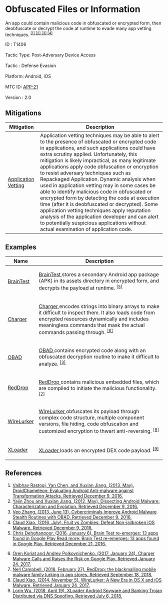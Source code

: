 <div class="container-fluid">
 <h1>
  Obfuscated Files or Information
 </h1>
 <div class="row">
  <div class="col-md-8 description-body">
   <p>
    An app could contain malicious code in obfuscated or encrypted form, then deobfuscate or decrypt the code at runtime to evade many app vetting techniques.
    <span class="scite-citeref-number" data-reference="Rastogi" id="scite-ref-1-a">
     <sup>
      <a aria-describedby="qtip-0" data-hasqtip="0" href="http://pages.cs.wisc.edu/~vrastogi/static/papers/rcj13b.pdf" target="_blank">
       [1]
      </a>
     </sup>
    </span>
    <span class="scite-citeref-number" data-reference="Zhou" id="scite-ref-2-a">
     <sup>
      <a aria-describedby="qtip-1" data-hasqtip="1" href="http://ieeexplore.ieee.org/document/6234407" target="_blank">
       [2]
      </a>
     </sup>
    </span>
    <span class="scite-citeref-number" data-reference="TrendMicro-Obad" id="scite-ref-3-a">
     <sup>
      <a aria-describedby="qtip-2" data-hasqtip="2" href="http://blog.trendmicro.com/trendlabs-security-intelligence/cybercriminals-improve-android-malware-stealth-routines-with-obad/" target="_blank">
       [3]
      </a>
     </sup>
    </span>
    <span class="scite-citeref-number" data-reference="Xiao-iOS" id="scite-ref-4-a">
     <sup>
      <a aria-describedby="qtip-3" data-hasqtip="3" href="http://www.slideshare.net/Shakacon/fruit-vs-zombies-defeat-nonjailbroken-ios-malware-by-claud-xiao" target="_blank">
       [4]
      </a>
     </sup>
    </span>
   </p>
  </div>
  <div class="col-md-4">
   <div class="card">
    <div class="card-body">
     <div class="card-data">
      <span class="h5 card-title">
       ID
      </span>
      : T1406
      <br/>
      <br/>
     </div>
     <div class="card-data">
      <span class="h5 card-title">
       Tactic Type:
      </span>
      Post-Adversary Device Access
      <br/>
      <br/>
     </div>
     <div class="card-data">
      <span class="h5 card-title">
       Tactic
      </span>
      : Defense Evasion
      <br/>
      <br/>
     </div>
     <div class="card-data">
      <span class="h5 card-title">
       Platform:
      </span>
      Android, iOS
      <br/>
      <br/>
     </div>
     <div class="card-data">
      <span class="h5 card-title">
      </span>
     </div>
     <div class="card-data">
      <span class="h5 card-title">
      </span>
     </div>
     <div class="card-data">
      <span class="h5 card-title">
      </span>
     </div>
     <div class="card-data">
      <span class="h5 card-title">
      </span>
     </div>
     <div class="card-data">
      <span class="h5 card-title">
      </span>
     </div>
     <div class="card-data">
      <span class="h5 card-title">
      </span>
     </div>
     <div class="card-data">
      <span class="h5 card-title">
      </span>
     </div>
     <div class="card-data">
      <span class="h5 card-title">
      </span>
     </div>
     <div class="card-data">
      <span class="h5 card-title">
      </span>
     </div>
     <div class="card-data">
      <span class="h5 card-title">
       MTC ID:
      </span>
      <a href="https://pages.nist.gov/mobile-threat-catalogue/application-threats/APP-21.html" target="_blank">
       APP-21
      </a>
      <br/>
      <br/>
     </div>
     <div class="card-data">
      <span class="h5 card-title">
      </span>
     </div>
     <div class="card-data">
      <span class="h5 card-title">
       Version
      </span>
      : 2.0
     </div>
    </div>
   </div>
  </div>
 </div>
 <h2 class="pt-3" id="mitigations">
  Mitigations
 </h2>
 <table class="table table-bordered table-light mt-2">
  <thead>
   <tr>
    <th scope="col">
     Mitigation
    </th>
    <th scope="col">
     Description
    </th>
   </tr>
  </thead>
  <tbody class="bg-white">
   <tr>
    <td>
     <a href="https://attack.mitre.org/mitigations/M1005">
      Application Vetting
     </a>
    </td>
    <td>
     Application vetting techniques may be able to alert to the presence of obfuscated or encrypted code in applications, and such applications could have extra scrutiny applied. Unfortunately, this mitigation is likely impractical, as many legitimate applications apply code obfuscation or encryption to resist adversary techniques such as Repackaged Application. Dynamic analysis when used in application vetting may in some cases be able to identify malicious code in obfuscated or encrypted form by detecting the code at execution time (after it is deobfuscated or decrypted). Some application vetting techniques apply reputation analysis of the application developer and can alert to potentially suspicious applications without actual examination of application code.
    </td>
   </tr>
  </tbody>
 </table>
 <h2 class="pt-3" id="examples">
  Examples
 </h2>
 <table class="table table-bordered table-light mt-2">
  <thead>
   <tr>
    <th scope="col">
     Name
    </th>
    <th scope="col">
     Description
    </th>
   </tr>
  </thead>
  <tbody class="bg-white">
   <tr>
    <td>
     <a href="https://attack.mitre.org/software/S0293">
      BrainTest
     </a>
    </td>
    <td>
     <p>
      <a href="https://attack.mitre.org/software/S0293">
       BrainTest
      </a>
      stores a secondary Android app package (APK) in its assets directory in encrypted form, and decrypts the payload at runtime.
      <span class="scite-citeref-number" data-reference="Lookout-BrainTest" id="scite-ref-5-a" onclick="scrollToRef('scite-5')">
       <sup>
        <a aria-describedby="qtip-4" data-hasqtip="4" href="https://blog.lookout.com/blog/2016/01/06/brain-test-re-emerges/" target="_blank">
         [5]
        </a>
       </sup>
      </span>
     </p>
    </td>
   </tr>
   <tr>
    <td>
     <a href="https://attack.mitre.org/software/S0323">
      Charger
     </a>
    </td>
    <td>
     <p>
      <a href="https://attack.mitre.org/software/S0323">
       Charger
      </a>
      encodes strings into binary arrays to make it difficult to inspect them. It also loads code from encrypted resources dynamically and includes meaningless commands that mask the actual commands passing through.
      <span class="scite-citeref-number" data-reference="CheckPoint-Charger" id="scite-ref-6-a" onclick="scrollToRef('scite-6')">
       <sup>
        <a aria-describedby="qtip-5" data-hasqtip="5" href="http://blog.checkpoint.com/2017/01/24/charger-malware/" target="_blank">
         [6]
        </a>
       </sup>
      </span>
     </p>
    </td>
   </tr>
   <tr>
    <td>
     <a href="https://attack.mitre.org/software/S0286">
      OBAD
     </a>
    </td>
    <td>
     <p>
      <a href="https://attack.mitre.org/software/S0286">
       OBAD
      </a>
      contains encrypted code along with an obfuscated decryption routine to make it difficult to analyze.
      <span class="scite-citeref-number" data-reference="TrendMicro-Obad" id="scite-ref-3-a" onclick="scrollToRef('scite-3')">
       <sup>
        <a aria-describedby="qtip-2" data-hasqtip="2" href="http://blog.trendmicro.com/trendlabs-security-intelligence/cybercriminals-improve-android-malware-stealth-routines-with-obad/" target="_blank">
         [3]
        </a>
       </sup>
      </span>
     </p>
    </td>
   </tr>
   <tr>
    <td>
     <a href="https://attack.mitre.org/software/S0326">
      RedDrop
     </a>
    </td>
    <td>
     <p>
      <a href="https://attack.mitre.org/software/S0326">
       RedDrop
      </a>
      contains malicious embedded files, which are compiled to initiate the malicious functionality.
      <span class="scite-citeref-number" data-reference="Wandera-RedDrop" id="scite-ref-7-a" onclick="scrollToRef('scite-7')">
       <sup>
        <a aria-describedby="qtip-6" data-hasqtip="6" href="https://www.wandera.com/reddrop-malware/" target="_blank">
         [7]
        </a>
       </sup>
      </span>
     </p>
    </td>
   </tr>
   <tr>
    <td>
     <a href="https://attack.mitre.org/software/S0312">
      WireLurker
     </a>
    </td>
    <td>
     <p>
      <a href="https://attack.mitre.org/software/S0312">
       WireLurker
      </a>
      obfuscates its payload through complex code structure, multiple component versions, file hiding, code obfuscation and customized encryption to thwart anti-reversing.
      <span class="scite-citeref-number" data-reference="PaloAlto-WireLurker" id="scite-ref-8-a" onclick="scrollToRef('scite-8')">
       <sup>
        <a aria-describedby="qtip-7" data-hasqtip="7" href="https://researchcenter.paloaltonetworks.com/2014/11/wirelurker-new-era-os-x-ios-malware/" target="_blank">
         [8]
        </a>
       </sup>
      </span>
     </p>
    </td>
   </tr>
   <tr>
    <td>
     <a href="https://attack.mitre.org/software/S0318">
      XLoader
     </a>
    </td>
    <td>
     <p>
      <a href="https://attack.mitre.org/software/S0318">
       XLoader
      </a>
      loads an encrypted DEX code payload.
      <span class="scite-citeref-number" data-reference="TrendMicro-XLoader" id="scite-ref-9-a" onclick="scrollToRef('scite-9')">
       <sup>
        <a aria-describedby="qtip-8" data-hasqtip="8" href="https://blog.trendmicro.com/trendlabs-security-intelligence/xloader-android-spyware-and-banking-trojan-distributed-via-dns-spoofing/" target="_blank">
         [9]
        </a>
       </sup>
      </span>
     </p>
    </td>
   </tr>
  </tbody>
 </table>
 <h2 class="pt-3" id="references">
  References
 </h2>
 <div class="row">
  <div class="col">
   <ol>
    <li>
     <span class="scite-citation" id="scite-1">
      <span class="scite-citation-text">
       <a class="external text" href="http://pages.cs.wisc.edu/~vrastogi/static/papers/rcj13b.pdf" name="scite-1" rel="nofollow" target="_blank">
        Vaibhav Rastogi, Yan Chen, and Xuxian Jiang. (2013, May). DroidChameleon: Evaluating Android Anti-malware against Transformation Attacks. Retrieved December 9, 2016.
       </a>
      </span>
     </span>
    </li>
    <li>
     <span class="scite-citation" id="scite-2">
      <span class="scite-citation-text">
       <a class="external text" href="http://ieeexplore.ieee.org/document/6234407" name="scite-2" rel="nofollow" target="_blank">
        Yajin Zhou and Xuxian Jiang. (2012, May). Dissecting Android Malware: Characterization and Evolution. Retrieved December 9, 2016.
       </a>
      </span>
     </span>
    </li>
    <li>
     <span class="scite-citation" id="scite-3">
      <span class="scite-citation-text">
       <a class="external text" href="http://blog.trendmicro.com/trendlabs-security-intelligence/cybercriminals-improve-android-malware-stealth-routines-with-obad/" name="scite-3" rel="nofollow" target="_blank">
        Veo Zhang. (2013, June 13). Cybercriminals Improve Android Malware Stealth Routines with OBAD. Retrieved December 9, 2016.
       </a>
      </span>
     </span>
    </li>
    <li>
     <span class="scite-citation" id="scite-4">
      <span class="scite-citation-text">
       <a class="external text" href="http://www.slideshare.net/Shakacon/fruit-vs-zombies-defeat-nonjailbroken-ios-malware-by-claud-xiao" name="scite-4" rel="nofollow" target="_blank">
        Claud Xiao. (2016, July). Fruit vs Zombies: Defeat Non-jailbroken iOS Malware. Retrieved December 9, 2016.
       </a>
      </span>
     </span>
    </li>
    <li>
     <span class="scite-citation" id="scite-5">
      <span class="scite-citation-text">
       <a class="external text" href="https://blog.lookout.com/blog/2016/01/06/brain-test-re-emerges/" name="scite-5" rel="nofollow" target="_blank">
        Chris Dehghanpoor. (2016, January 6). Brain Test re-emerges: 13 apps found in Google Play  Read more: Brain Test re-emerges: 13 apps found in Google Play. Retrieved December 21, 2016.
       </a>
      </span>
     </span>
    </li>
   </ol>
  </div>
  <div class="col">
   <ol start="6.5">
    <li>
     <span class="scite-citation" id="scite-6">
      <span class="scite-citation-text">
       <a class="external text" href="http://blog.checkpoint.com/2017/01/24/charger-malware/" name="scite-6" rel="nofollow" target="_blank">
        Oren Koriat and Andrey Polkovnichenko. (2017, January 24). Charger Malware Calls and Raises the Risk on Google Play. Retrieved January 24, 2017.
       </a>
      </span>
     </span>
    </li>
    <li>
     <span class="scite-citation" id="scite-7">
      <span class="scite-citation-text">
       <a class="external text" href="https://www.wandera.com/reddrop-malware/" name="scite-7" rel="nofollow" target="_blank">
        Nell Campbell. (2018, February 27). RedDrop: the blackmailing mobile malware family lurking in app stores. Retrieved September 18, 2018.
       </a>
      </span>
     </span>
    </li>
    <li>
     <span class="scite-citation" id="scite-8">
      <span class="scite-citation-text">
       <a class="external text" href="https://researchcenter.paloaltonetworks.com/2014/11/wirelurker-new-era-os-x-ios-malware/" name="scite-8" rel="nofollow" target="_blank">
        Claud Xiao. (2014, November 5). WireLurker: A New Era in OS X and iOS Malware. Retrieved January 24, 2017.
       </a>
      </span>
     </span>
    </li>
    <li>
     <span class="scite-citation" id="scite-9">
      <span class="scite-citation-text">
       <a class="external text" href="https://blog.trendmicro.com/trendlabs-security-intelligence/xloader-android-spyware-and-banking-trojan-distributed-via-dns-spoofing/" name="scite-9" rel="nofollow" target="_blank">
        Lorin Wu. (2018, April 19). XLoader Android Spyware and Banking Trojan Distributed via DNS Spoofing. Retrieved July 6, 2018.
       </a>
      </span>
     </span>
    </li>
   </ol>
  </div>
 </div>
</div>
